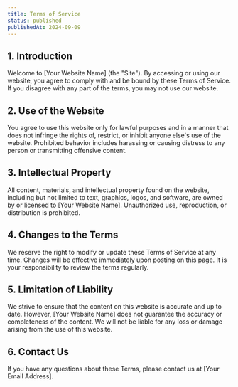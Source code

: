 ```yaml
---
title: Terms of Service
status: published
publishedAt: 2024-09-09
---
```


## 1. Introduction

Welcome to [Your Website Name] (the "Site"). By accessing or using our website, you agree to comply with and be bound by these Terms of Service. If you disagree with any part of the terms, you may not use our website.

## 2. Use of the Website

You agree to use this website only for lawful purposes and in a manner that does not infringe the rights of, restrict, or inhibit anyone else's use of the website. Prohibited behavior includes harassing or causing distress to any person or transmitting offensive content.

## 3. Intellectual Property

All content, materials, and intellectual property found on the website, including but not limited to text, graphics, logos, and software, are owned by or licensed to [Your Website Name]. Unauthorized use, reproduction, or distribution is prohibited.

## 4. Changes to the Terms

We reserve the right to modify or update these Terms of Service at any time. Changes will be effective immediately upon posting on this page. It is your responsibility to review the terms regularly.

## 5. Limitation of Liability

We strive to ensure that the content on this website is accurate and up to date. However, [Your Website Name] does not guarantee the accuracy or completeness of the content. We will not be liable for any loss or damage arising from the use of this website.

## 6. Contact Us

If you have any questions about these Terms, please contact us at [Your Email Address].
